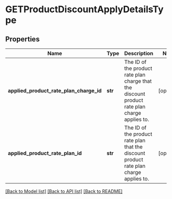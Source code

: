 # GETProductDiscountApplyDetailsType

## Properties
Name | Type | Description | Notes
------------ | ------------- | ------------- | -------------
**applied_product_rate_plan_charge_id** | **str** | The ID of the product rate plan charge that the discount product rate plan charge applies to.  | [optional] 
**applied_product_rate_plan_id** | **str** | The ID of the product rate plan that the discount product rate plan charge applies to.  | [optional] 

[[Back to Model list]](../README.md#documentation-for-models) [[Back to API list]](../README.md#documentation-for-api-endpoints) [[Back to README]](../README.md)

